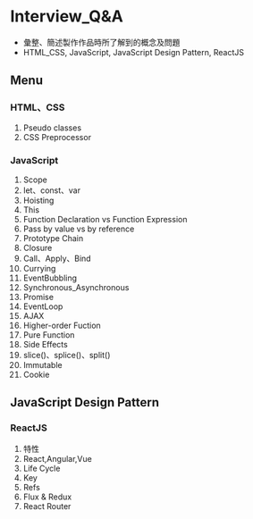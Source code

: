 # Interview_Q&A
- 彙整、簡述製作作品時所了解到的概念及問題
- HTML_CSS, JavaScript, JavaScript Design Pattern, ReactJS 
## Menu 

### HTML、CSS
1. Pseudo classes
2. CSS Preprocessor

### JavaScript
1. Scope
2. let、const、var
3. Hoisting  
4. This  
5. Function Declaration vs Function Expression  
6. Pass by value vs by reference  
7. Prototype Chain  
8. Closure  
9. Call、Apply、Bind  
10. Currying   
11. EventBubbling  
12. Synchronous_Asynchronous  
13. Promise  
14. EventLoop  
15. AJAX  
16. Higher-order Fuction
17. Pure Function
18. Side Effects
19. slice()、splice()、split() 
20. Immutable
21. Cookie

## JavaScript Design Pattern


### ReactJS
1. 特性
2. React,Angular,Vue
3. Life Cycle 
4. Key
5. Refs
6. Flux & Redux
7. React Router